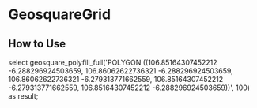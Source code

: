 # GeosquareGrid

## How to Use

select geosquare_polyfill_full('POLYGON ((106.85164307452212 -6.288296924503659, 106.86062622736321 -6.288296924503659, 106.86062622736321 -6.279313771662559, 106.85164307452212 -6.279313771662559, 106.85164307452212 -6.288296924503659))', 100) as result;
